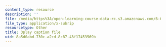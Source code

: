 ```yaml
---
content_type: resource
description: ''
file: /media/https%3A/open-learning-course-data-rc.s3.amazonaws.com/6-0002-introduction-to-computational-thinking-and-data-science-fall-2016/8a5d0abd730ca2cd8c8743f17453569b_rUxP7TM8-wo.srt
file_type: application/x-subrip
resourcetype: Other
title: 3play caption file
uid: 8a5d0abd-730c-a2cd-8c87-43f17453569b
---
```

